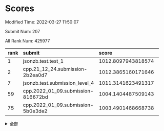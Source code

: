 # Scores

Modified Time: 2022-03-27 11:50:07

Submit Num: 207

All Rank Num: 425977

| rank |               submit               |       score        |       sigma        | pk_num |
| :--- | :--------------------------------- | :----------------- | :----------------- | :----- |
| 1    | jsonzb.test.test_1                 | 1012.8097943818574 | 0.8174065294084513 | 8228   |
| 2    | cpp.21_12_24.submission-2b2ea0d7   | 1012.3865160171646 | 0.7660504411388412 | 8228   |
| 7    | jsonzb.test.submission_level_4     | 1011.3141623491317 | 0.8179500196689199 | 8229   |
| 59   | cpp.2022_01_09.submission-816672bd | 1004.1404487509143 | 0.7198724122777288 | 8235   |
| 75   | cpp.2022_01_09.submission-5b0e3de2 | 1003.4901468668738 | 0.7061637027304408 | 8231   |


<details>
<summary>全部</summary>

| rank |                 submit                 |       score        |       sigma        | pk_num |
| :--- | :------------------------------------- | :----------------- | :----------------- | :----- |
| 1    | jsonzb.test.test_1                     | 1012.8097943818574 | 0.8174065294084513 | 8228   |
| 2    | cpp.21_12_24.submission-2b2ea0d7       | 1012.3865160171646 | 0.7660504411388412 | 8228   |
| 3    | gobigger.level_3.submission_level_3_2  | 1012.1331196518537 | 0.8105779143280089 | 8229   |
| 4    | gobigger.level_3.submission_level_3_6  | 1011.6175833397602 | 0.7743760386729168 | 8235   |
| 5    | gobigger.level_3.submission_level_3_35 | 1011.5386843783014 | 0.7712312752662893 | 8231   |
| 6    | gobigger.level_3.submission_level_3_8  | 1011.4577392321482 | 0.7877017347587999 | 8227   |
| 7    | jsonzb.test.submission_level_4         | 1011.3141623491317 | 0.8179500196689199 | 8229   |
| 8    | gobigger.level_3.submission_level_3_4  | 1011.2691973774854 | 0.7670321199824527 | 8230   |
| 9    | gobigger.level_3.submission_level_3_32 | 1011.2670818804195 | 0.78018063223844   | 8230   |
| 10   | gobigger.level_3.submission_level_3_30 | 1011.1321532201176 | 0.7740808327952735 | 8228   |
| 11   | gobigger.level_3.submission_level_3_19 | 1011.1222477138851 | 0.7888689480628287 | 8230   |
| 12   | gobigger.level_3.submission_level_3_11 | 1011.0890315061431 | 0.7656543531605153 | 8231   |
| 13   | gobigger.level_3.submission_level_3_15 | 1011.0342455143991 | 0.7539417848882298 | 8231   |
| 14   | gobigger.level_3.submission_level_3_48 | 1011.0104365141236 | 0.7565587241077868 | 8230   |
| 15   | gobigger.level_3.submission_level_3_21 | 1010.823681216589  | 0.7571006180549027 | 8233   |
| 16   | gobigger.level_3.submission_level_3_36 | 1010.7791495705584 | 0.7795566788276522 | 8233   |
| 17   | gobigger.level_3.submission_level_3_39 | 1010.7149408483334 | 0.7732614128996117 | 8229   |
| 18   | gobigger.level_3.submission_level_3_10 | 1010.609470520699  | 0.7515095508180972 | 8237   |
| 19   | gobigger.level_3.submission_level_3_5  | 1010.4549701433981 | 0.7459982356717156 | 8233   |
| 20   | gobigger.level_3.submission_level_3_37 | 1010.4233314226469 | 0.7647343271664502 | 8232   |
| 21   | gobigger.level_3.submission_level_3_17 | 1010.4201396871125 | 0.754189554740776  | 8235   |
| 22   | gobigger.level_3.submission_level_3_13 | 1010.3473566974244 | 0.7532253634043653 | 8234   |
| 23   | gobigger.level_3.submission_level_3_3  | 1010.2889796996576 | 0.7634662778647919 | 8230   |
| 24   | gobigger.level_3.submission_level_3_26 | 1010.2183018566913 | 0.7634577726010826 | 8234   |
| 25   | gobigger.level_3.submission_level_3_45 | 1010.2152724340057 | 0.7525850569910689 | 8232   |
| 26   | gobigger.level_3.submission_level_3_38 | 1010.1095663881607 | 0.7662369765062569 | 8230   |
| 27   | gobigger.level_3.submission_level_3_0  | 1010.0833572297254 | 0.7610830009998083 | 8228   |
| 28   | gobigger.level_3.submission_level_3_44 | 1010.0742302666347 | 0.7583707957476202 | 8231   |
| 29   | gobigger.level_3.submission_level_3_24 | 1010.0640101051215 | 0.7663315802857673 | 8231   |
| 30   | gobigger.level_3.submission_level_3_47 | 1009.9999247733347 | 0.7683700946520324 | 8237   |
| 31   | gobigger.level_3.submission_level_3_25 | 1009.9906022179449 | 0.7694051576304173 | 8226   |
| 32   | gobigger.level_3.submission_level_3_18 | 1009.9523302795225 | 0.7607557053107292 | 8230   |
| 33   | gobigger.level_3.submission_level_3_16 | 1009.8678636636887 | 0.7591019140270512 | 8234   |
| 34   | gobigger.level_3.submission_level_3_42 | 1009.8359068014003 | 0.7479660374806718 | 8228   |
| 35   | gobigger.level_3.submission_level_3_40 | 1009.7998977786973 | 0.7575316173794377 | 8234   |
| 36   | gobigger.level_3.submission_level_3_23 | 1009.7895350694722 | 0.7426266907883314 | 8235   |
| 37   | gobigger.level_3.submission_level_3_7  | 1009.7849150453332 | 0.7449647593915668 | 8232   |
| 38   | gobigger.level_3.submission_level_3_9  | 1009.7215302560725 | 0.7692552671522055 | 8233   |
| 39   | gobigger.level_3.submission_level_3_43 | 1009.688876857113  | 0.7701049981285629 | 8235   |
| 40   | gobigger.level_3.submission_level_3_31 | 1009.6773480922222 | 0.783561262579999  | 8232   |
| 41   | gobigger.level_3.submission_level_3_33 | 1009.6295110242705 | 0.7579268298273247 | 8236   |
| 42   | gobigger.level_3.submission_level_3_41 | 1009.5151778838817 | 0.7430879558371564 | 8233   |
| 43   | gobigger.level_3.submission_level_3_49 | 1009.5016211602323 | 0.7522279899927861 | 8233   |
| 44   | gobigger.level_3.submission_level_3_1  | 1009.4512256934365 | 0.7672571087565415 | 8229   |
| 45   | gobigger.level_3.submission_level_3_27 | 1009.4434394955083 | 0.7637064559155277 | 8232   |
| 46   | gobigger.level_3.submission_level_3_12 | 1009.3842415357318 | 0.7421342788387022 | 8235   |
| 47   | gobigger.level_3.submission_level_3_46 | 1009.3135784908718 | 0.7593487037860626 | 8231   |
| 48   | gobigger.level_3.submission_level_3_28 | 1009.0165123575589 | 0.7419485275824218 | 8232   |
| 49   | gobigger.level_3.submission_level_3_22 | 1009.0144170382708 | 0.7535515223355372 | 8235   |
| 50   | gobigger.level_3.submission_level_3_34 | 1008.7205213824857 | 0.739617936991282  | 8226   |
| 51   | gobigger.level_3.submission_level_3_14 | 1008.5951618542391 | 0.7499824474693336 | 8228   |
| 52   | gobigger.level_3.submission_level_3_29 | 1008.0919545594583 | 0.73015532535044   | 8231   |
| 53   | gobigger.level_3.submission_level_3_20 | 1007.9320083507234 | 0.7460283017162409 | 8231   |
| 54   | gobigger.level_1.submission_level_1_5  | 1004.8666843091685 | 0.725843667351102  | 8230   |
| 55   | gobigger.level_1.submission_level_1_23 | 1004.5266422174152 | 0.7145295133988463 | 8235   |
| 56   | gobigger.level_1.submission_level_1_47 | 1004.4413426254738 | 0.7269966157241671 | 8235   |
| 57   | gobigger.level_1.submission_level_1_1  | 1004.2234129885217 | 0.7260265215473564 | 8224   |
| 58   | gobigger.level_1.submission_level_1_3  | 1004.1604159344713 | 0.7207023300652254 | 8229   |
| 59   | cpp.2022_01_09.submission-816672bd     | 1004.1404487509143 | 0.7198724122777288 | 8235   |
| 60   | gobigger.level_1.submission_level_1_8  | 1004.1074666117732 | 0.7117224636815533 | 8232   |
| 61   | gobigger.level_1.submission_level_1_46 | 1004.0966231491693 | 0.7270856814943154 | 8227   |
| 62   | gobigger.level_1.submission_level_1_19 | 1004.0791248873726 | 0.713849894642551  | 8229   |
| 63   | gobigger.level_1.submission_level_1_44 | 1004.0342318129029 | 0.7242261102043449 | 8229   |
| 64   | gobigger.level_1.submission_level_1_9  | 1003.9106604993212 | 0.7224671246432317 | 8229   |
| 65   | gobigger.level_1.submission_level_1_2  | 1003.7981564591388 | 0.7162409680102271 | 8229   |
| 66   | gobigger.level_1.submission_level_1_24 | 1003.7112719736322 | 0.7126380139853478 | 8228   |
| 67   | gobigger.level_1.submission_level_1_27 | 1003.6833707759838 | 0.706982562071086  | 8235   |
| 68   | gobigger.level_1.submission_level_1_49 | 1003.6535129476032 | 0.7325877860060114 | 8233   |
| 69   | gobigger.level_1.submission_level_1_33 | 1003.6078307034024 | 0.7195608256990426 | 8232   |
| 70   | gobigger.level_1.submission_level_1_22 | 1003.6002350218098 | 0.7200536018496154 | 8233   |
| 71   | gobigger.level_1.submission_level_1_45 | 1003.5810377328972 | 0.7096267629201198 | 8234   |
| 72   | gobigger.level_1.submission_level_1_41 | 1003.558852000626  | 0.7154490145530573 | 8232   |
| 73   | gobigger.level_1.submission_level_1_21 | 1003.530001834447  | 0.7189283143500474 | 8234   |
| 74   | gobigger.level_1.submission_level_1_35 | 1003.4959116387787 | 0.712496582215733  | 8227   |
| 75   | cpp.2022_01_09.submission-5b0e3de2     | 1003.4901468668738 | 0.7061637027304408 | 8231   |
| 76   | gobigger.level_1.submission_level_1_34 | 1003.4814548523408 | 0.7251854768181345 | 8236   |
| 77   | gobigger.level_1.submission_level_1_48 | 1003.3995747373878 | 0.7158140253785199 | 8231   |
| 78   | gobigger.level_1.submission_level_1_6  | 1003.3825337057723 | 0.7145941810963945 | 8238   |
| 79   | gobigger.level_1.submission_level_1_37 | 1003.357992033775  | 0.6988089783211193 | 8238   |
| 80   | gobigger.level_1.submission_level_1_18 | 1003.3299013741628 | 0.7157032725358252 | 8227   |
| 81   | gobigger.level_1.submission_level_1_36 | 1003.2752753798251 | 0.7187917761133094 | 8237   |
| 82   | gobigger.level_1.submission_level_1_13 | 1003.2710184334331 | 0.7236191119911579 | 8230   |
| 83   | gobigger.level_1.submission_level_1_15 | 1003.2370568819935 | 0.7329828387125985 | 8224   |
| 84   | gobigger.level_1.submission_level_1_4  | 1003.1660801990006 | 0.7139162526712873 | 8233   |
| 85   | gobigger.level_1.submission_level_1_29 | 1003.1332269549827 | 0.7089544817477843 | 8235   |
| 86   | gobigger.level_1.submission_level_1_7  | 1003.0277640772437 | 0.711466538861933  | 8234   |
| 87   | gobigger.level_1.submission_level_1_43 | 1002.9921575749787 | 0.7118848434821035 | 8234   |
| 88   | gobigger.level_1.submission_level_1_25 | 1002.9202664468821 | 0.721380233959699  | 8232   |
| 89   | gobigger.level_1.submission_level_1_28 | 1002.804945626694  | 0.7174917331759596 | 8232   |
| 90   | gobigger.level_1.submission_level_1_40 | 1002.7523094824746 | 0.7099654796913454 | 8235   |
| 91   | gobigger.level_1.submission_level_1_14 | 1002.7510420503934 | 0.7194464711886529 | 8231   |
| 92   | gobigger.level_1.submission_level_1_32 | 1002.7268165753583 | 0.719592342002688  | 8230   |
| 93   | gobigger.level_1.submission_level_1_20 | 1002.7039645821749 | 0.7174791091498592 | 8237   |
| 94   | gobigger.level_1.submission_level_1_31 | 1002.5435791721044 | 0.7103770737758924 | 8233   |
| 95   | gobigger.level_1.submission_level_1_42 | 1002.5389744546305 | 0.7106689495490051 | 8231   |
| 96   | gobigger.level_1.submission_level_1_11 | 1002.4786968565712 | 0.7112237503732909 | 8232   |
| 97   | gobigger.level_1.submission_level_1_17 | 1002.272228042232  | 0.7144678153584629 | 8233   |
| 98   | gobigger.level_1.submission_level_1_38 | 1002.1870831407562 | 0.7067875536338999 | 8229   |
| 99   | gobigger.level_1.submission_level_1_10 | 1002.184374837171  | 0.710452332941653  | 8232   |
| 100  | gobigger.level_1.submission_level_1_30 | 1002.1576035584708 | 0.7101211915736189 | 8232   |
| 101  | gobigger.level_1.submission_level_1_16 | 1001.918097796363  | 0.7202546336570099 | 8232   |
| 102  | gobigger.level_1.submission_level_1_0  | 1001.9096627818659 | 0.7166829023282837 | 8233   |
| 103  | gobigger.level_1.submission_level_1_39 | 1001.8485461394889 | 0.7037323415016846 | 8228   |
| 104  | gobigger.level_1.submission_level_1_26 | 1001.7533137428582 | 0.7131210397448297 | 8232   |
| 105  | gobigger.level_1.submission_level_1_12 | 1001.6593415663443 | 0.7131683279756327 | 8235   |
| 106  | gobigger.random.submission_random_48   | 997.648933836276   | 0.6981435859865359 | 8229   |
| 107  | gobigger.random.submission_random_30   | 997.3312706979156  | 0.6988484746271174 | 8229   |
| 108  | gobigger.random.submission_random_35   | 997.3234023545382  | 0.7026701455596882 | 8233   |
| 109  | gobigger.random.submission_random_44   | 997.3104564411163  | 0.7049627002941149 | 8232   |
| 110  | gobigger.random.submission_random_40   | 997.1220967561221  | 0.7081405360679148 | 8230   |
| 111  | gobigger.random.submission_random_36   | 996.9752489429558  | 0.7059829127113351 | 8232   |
| 112  | gobigger.random.submission_random_13   | 996.9422234278535  | 0.7066937362951731 | 8227   |
| 113  | gobigger.random.submission_random_24   | 996.8925257344057  | 0.7122379103823534 | 8228   |
| 114  | gobigger.random.submission_random_16   | 996.8267137360875  | 0.7093156175975228 | 8235   |
| 115  | gobigger.random.submission_random_17   | 996.8115369954556  | 0.7146996009932476 | 8230   |
| 116  | gobigger.random.submission_random_9    | 996.788412118101   | 0.7130876025076757 | 8231   |
| 117  | gobigger.random.submission_random_38   | 996.7725849296579  | 0.7135780550628539 | 8233   |
| 118  | gobigger.random.submission_random_15   | 996.657977173059   | 0.7123922624500764 | 8234   |
| 119  | gobigger.random.submission_random_18   | 996.5703456211639  | 0.716918390775335  | 8236   |
| 120  | gobigger.random.submission_random_11   | 996.4840587878401  | 0.7082595289166588 | 8231   |
| 121  | gobigger.random.submission_random_49   | 996.4200940128355  | 0.6945168041687952 | 8234   |
| 122  | gobigger.random.submission_random_43   | 996.3278130010547  | 0.7112334245976372 | 8229   |
| 123  | gobigger.random.submission_random_6    | 996.3104443256265  | 0.715714399252807  | 8234   |
| 124  | gobigger.random.submission_random_45   | 996.2527260993203  | 0.7096997517187178 | 8226   |
| 125  | gobigger.random.submission_random_29   | 996.218962884234   | 0.7046054509816396 | 8229   |
| 126  | gobigger.random.submission_random_19   | 996.1943071854314  | 0.7269872594809087 | 8234   |
| 127  | gobigger.random.submission_random_2    | 996.1790215283372  | 0.7119363556168968 | 8231   |
| 128  | gobigger.random.submission_random_10   | 996.1616612654304  | 0.7033360181180132 | 8230   |
| 129  | gobigger.random.submission_random_8    | 996.1018785807066  | 0.6968580800518731 | 8230   |
| 130  | gobigger.random.submission_random_32   | 995.9783488987474  | 0.7130567418112296 | 8234   |
| 131  | gobigger.random.submission_random_5    | 995.970978937771   | 0.7308694798387015 | 8233   |
| 132  | gobigger.random.submission_random_26   | 995.9500018118956  | 0.711930747241582  | 8237   |
| 133  | gobigger.random.submission_random_20   | 995.933842652037   | 0.7125850153724395 | 8230   |
| 134  | gobigger.random.submission_random_21   | 995.928231046711   | 0.7056959020558001 | 8227   |
| 135  | gobigger.random.submission_random_41   | 995.9274893248662  | 0.7090048205975672 | 8233   |
| 136  | gobigger.random.submission_random_33   | 995.8399679055972  | 0.6998334037148557 | 8232   |
| 137  | gobigger.random.submission_random_7    | 995.7970884034579  | 0.71909063919339   | 8227   |
| 138  | gobigger.random.submission_random_42   | 995.7579785995753  | 0.6973227328138617 | 8222   |
| 139  | gobigger.random.submission_random_47   | 995.6565076227704  | 0.6978159086412827 | 8229   |
| 140  | gobigger.random.submission_random_22   | 995.6429418518422  | 0.7164771227150167 | 8235   |
| 141  | gobigger.random.submission_random_23   | 995.4982293556651  | 0.6945215909217256 | 8230   |
| 142  | gobigger.random.submission_random_12   | 995.3998979449744  | 0.7049562290863733 | 8228   |
| 143  | gobigger.random.submission_random_37   | 995.2781505802271  | 0.7250901079653322 | 8240   |
| 144  | gobigger.random.submission_random_28   | 995.2598065826612  | 0.7250989305000523 | 8235   |
| 145  | gobigger.random.submission_random_27   | 995.2452094567531  | 0.7057475812317998 | 8233   |
| 146  | gobigger.random.submission_random_14   | 995.2391478020661  | 0.7276130592381101 | 8231   |
| 147  | gobigger.random.submission_random_0    | 995.2351932752904  | 0.7313783181444893 | 8232   |
| 148  | gobigger.random.submission_random_31   | 995.1833719950008  | 0.7034302744718057 | 8232   |
| 149  | gobigger.random.submission_random_34   | 995.1746548953283  | 0.7281746845575524 | 8226   |
| 150  | gobigger.random.submission_random_25   | 995.1668872994956  | 0.7277864312800514 | 8233   |
| 151  | gobigger.random.submission_random_1    | 995.1231121842966  | 0.7149823670281343 | 8235   |
| 152  | gobigger.random.submission_random_3    | 995.0328312400845  | 0.7393610261344405 | 8226   |
| 153  | gobigger.random.submission_random_39   | 994.963491844053   | 0.7211702503022899 | 8228   |
| 154  | gobigger.random.submission_random_46   | 994.8448290563354  | 0.7054506431432962 | 8228   |
| 155  | gobigger.random.submission_random_4    | 994.5116359941775  | 0.732561731020673  | 8234   |
| 156  | gobigger.level_2.submission_level_2_41 | 994.1960065497137  | 0.7250391210067655 | 8234   |
| 157  | gobigger.level_2.submission_level_2_12 | 993.7357890326639  | 0.7343030366161833 | 8232   |
| 158  | gobigger.level_2.submission_level_2_32 | 993.6662707209717  | 0.7227716163155947 | 8227   |
| 159  | gobigger.level_2.submission_level_2_27 | 993.5164184613877  | 0.7440441161333015 | 8227   |
| 160  | gobigger.level_2.submission_level_2_43 | 993.4196938208992  | 0.7262311381873678 | 8229   |
| 161  | gobigger.level_2.submission_level_2_23 | 993.1672415307772  | 0.7283240628099072 | 8236   |
| 162  | gobigger.level_2.submission_level_2_29 | 993.126227423499   | 0.7307695607567246 | 8230   |
| 163  | gobigger.level_2.submission_level_2_16 | 993.1170069099414  | 0.7200866598011562 | 8235   |
| 164  | gobigger.level_2.submission_level_2_44 | 992.9194635784447  | 0.7298681222776833 | 8234   |
| 165  | gobigger.level_2.submission_level_2_38 | 992.8824771801185  | 0.7512313418059349 | 8229   |
| 166  | gobigger.level_2.submission_level_2_20 | 992.7740332323118  | 0.7406960464071908 | 8234   |
| 167  | gobigger.level_2.submission_level_2_19 | 992.7338091260524  | 0.7315525116935654 | 8230   |
| 168  | gobigger.level_2.submission_level_2_47 | 992.7303754553637  | 0.7359070695282419 | 8237   |
| 169  | gobigger.level_2.submission_level_2_18 | 992.7021197498227  | 0.7482920939782276 | 8226   |
| 170  | gobigger.level_2.submission_level_2_17 | 992.6674712655623  | 0.738476621897991  | 8227   |
| 171  | gobigger.level_2.submission_level_2_5  | 992.5613261938306  | 0.7351739707434937 | 8229   |
| 172  | gobigger.level_2.submission_level_2_24 | 992.507268628614   | 0.7405122031699373 | 8235   |
| 173  | gobigger.level_2.submission_level_2_30 | 992.448411375316   | 0.732002214763118  | 8231   |
| 174  | gobigger.level_2.submission_level_2_13 | 992.4464060872419  | 0.744416074369656  | 8232   |
| 175  | gobigger.level_2.submission_level_2_2  | 992.335654812628   | 0.7416989511647167 | 8227   |
| 176  | gobigger.level_2.submission_level_2_6  | 992.1956658210707  | 0.7473265430727437 | 8229   |
| 177  | gobigger.level_2.submission_level_2_37 | 992.1716102330445  | 0.7680259654604854 | 8231   |
| 178  | gobigger.level_2.submission_level_2_31 | 992.1570606620281  | 0.7338429910761036 | 8233   |
| 179  | gobigger.level_2.submission_level_2_7  | 992.1282753607206  | 0.7463219651985382 | 8232   |
| 180  | gobigger.level_2.submission_level_2_35 | 992.117437395512   | 0.7433633358279235 | 8229   |
| 181  | gobigger.level_2.submission_level_2_11 | 992.0755253267146  | 0.7509919226687052 | 8230   |
| 182  | gobigger.level_2.submission_level_2_4  | 992.0362769409257  | 0.7647813533696999 | 8231   |
| 183  | gobigger.level_2.submission_level_2_36 | 991.993760368566   | 0.7560537828549422 | 8232   |
| 184  | gobigger.level_2.submission_level_2_25 | 991.960702031498   | 0.7660925240506143 | 8236   |
| 185  | gobigger.level_2.submission_level_2_49 | 991.9384497088245  | 0.7525656364049943 | 8234   |
| 186  | gobigger.level_2.submission_level_2_10 | 991.9224941263875  | 0.7226880019998997 | 8231   |
| 187  | gobigger.level_2.submission_level_2_8  | 991.8695985561145  | 0.7479723792966527 | 8233   |
| 188  | gobigger.level_2.submission_level_2_22 | 991.7400806538571  | 0.7319893663566786 | 8230   |
| 189  | gobigger.level_2.submission_level_2_0  | 991.71564479099    | 0.7316751346864473 | 8229   |
| 190  | gobigger.level_2.submission_level_2_26 | 991.6957374323947  | 0.7667581358591086 | 8234   |
| 191  | gobigger.level_2.submission_level_2_9  | 991.6931572126115  | 0.7602406185985172 | 8231   |
| 192  | gobigger.level_2.submission_level_2_48 | 991.6632228924882  | 0.7508357908811385 | 8233   |
| 193  | gobigger.level_2.submission_level_2_46 | 991.6494098198976  | 0.7565902920431316 | 8232   |
| 194  | gobigger.level_2.submission_level_2_33 | 991.6381268314566  | 0.7485578878802417 | 8236   |
| 195  | gobigger.level_2.submission_level_2_15 | 991.6167240454387  | 0.72684728184461   | 8236   |
| 196  | gobigger.level_2.submission_level_2_1  | 991.5725121440207  | 0.7455757535361881 | 8228   |
| 197  | gobigger.level_2.submission_level_2_42 | 991.5614748274093  | 0.7445602924818623 | 8230   |
| 198  | gobigger.level_2.submission_level_2_45 | 991.4962262013462  | 0.7448908738748136 | 8229   |
| 199  | gobigger.level_2.submission_level_2_40 | 991.1765414263211  | 0.7449382389438121 | 8232   |
| 200  | gobigger.level_2.submission_level_2_28 | 991.1473540770866  | 0.753274523329748  | 8231   |
| 201  | gobigger.level_2.submission_level_2_21 | 990.940851049759   | 0.7863898853404943 | 8232   |
| 202  | gobigger.level_2.submission_level_2_34 | 990.8218275058945  | 0.7584763574264052 | 8233   |
| 203  | gobigger.level_2.submission_level_2_39 | 990.6688899970362  | 0.7522452065815695 | 8229   |
| 204  | gobigger.level_2.submission_level_2_3  | 990.4989824122829  | 0.7434738754169743 | 8228   |
| 205  | gobigger.level_2.submission_level_2_14 | 990.2979431820766  | 0.7434447515551008 | 8231   |
| 206  | gobigger.none.submission_none_0        | 976.975620236605   | 1.342731645663059  | 8233   |
| 207  | gobigger.none.submission_none_1        | 976.3284026664052  | 1.4897355508181058 | 8230   |

</details>
